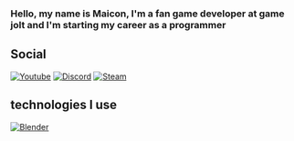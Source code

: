 ### Hello, my name is Maicon, I'm a fan game developer at game jolt and I'm starting my career as a programmer

## Social 

[![Youtube](https://img.shields.io/badge/YouTube-FF0000?style=for-the-badge&logo=youtube&logoColor=white)](https://www.youtube.com/@maicon.pk3125) [![Discord](https://img.shields.io/badge/Discord-7289DA?style=for-the-badge&logo=discord&logoColor=white)](https://discord.com/users/themankok) [![Steam](https://img.shields.io/badge/Steam-000000?style=for-the-badge&logo=steam&logoColor=white)](https://steamcommunity.com/profiles/76561199239195951/)

## technologies I use 

[![Blender](https://img.shields.io/badge/blender-%23F5792A.svg?style=for-the-badge&logo=blender&logoColor=white)](https://www.blender.org/)



